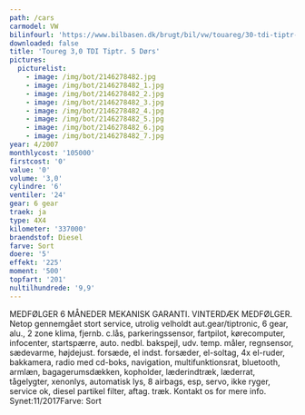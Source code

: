 ```yaml
---
path: /cars
carmodel: VW
bilinfourl: 'https://www.bilbasen.dk/brugt/bil/vw/touareg/30-tdi-tiptr-5d/4116223'
downloaded: false
title: 'Toureg 3,0 TDI Tiptr. 5 Dørs'
pictures:
  picturelist:
    - image: /img/bot/2146278482.jpg
    - image: /img/bot/2146278482_1.jpg
    - image: /img/bot/2146278482_2.jpg
    - image: /img/bot/2146278482_3.jpg
    - image: /img/bot/2146278482_4.jpg
    - image: /img/bot/2146278482_5.jpg
    - image: /img/bot/2146278482_6.jpg
    - image: /img/bot/2146278482_7.jpg
year: 4/2007
monthlycost: '105000'
firstcost: '0'
value: '0'
volume: '3,0'
cylindre: '6'
ventiler: '24'
gear: 6 gear
traek: ja
type: 4X4
kilometer: '337000'
braendstof: Diesel
farve: Sort
doere: '5'
effekt: '225'
moment: '500'
topfart: '201'
nultilhundrede: '9,9'
---
```

MEDFØLGER 6 MÅNEDER MEKANISK GARANTI. VINTERDÆK MEDFØLGER.
Netop gennemgået stort service, utrolig velholdt
aut.gear/tiptronic, 6 gear, alu., 2 zone klima, fjernb. c.lås, parkeringssensor, fartpilot, kørecomputer, infocenter, startspærre, auto. nedbl. bakspejl, udv. temp. måler, regnsensor, sædevarme, højdejust. forsæde, el indst. forsæder, el-soltag, 4x el-ruder, bakkamera, radio med cd-boks, navigation, multifunktionsrat, bluetooth, armlæn, bagagerumsdækken, kopholder, læderindtræk, læderrat, tågelygter, xenonlys, automatisk lys, 8 airbags, esp, servo, ikke ryger, service ok, diesel partikel filter, aftag. træk.
Kontakt os for mere info. 
Synet:11/2017Farve: Sort
